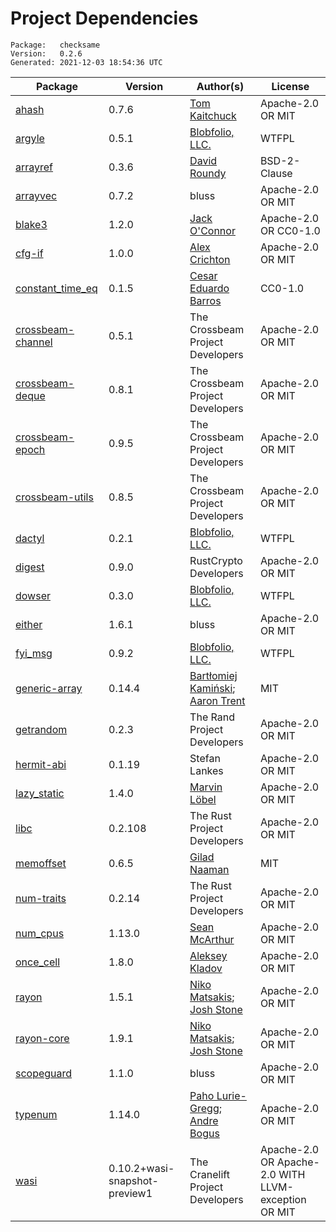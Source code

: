 # Project Dependencies
    Package:   checksame
    Version:   0.2.6
    Generated: 2021-12-03 18:54:36 UTC

| Package | Version | Author(s) | License |
| ---- | ---- | ---- | ---- |
| [ahash](https://github.com/tkaitchuck/ahash) | 0.7.6 | [Tom Kaitchuck](mailto:Tom.Kaitchuck@gmail.com) | Apache-2.0 OR MIT |
| [argyle](https://github.com/Blobfolio/argyle) | 0.5.1 | [Blobfolio, LLC.](mailto:hello@blobfolio.com) | WTFPL |
| [arrayref](https://github.com/droundy/arrayref) | 0.3.6 | [David Roundy](mailto:roundyd@physics.oregonstate.edu) | BSD-2-Clause |
| [arrayvec](https://github.com/bluss/arrayvec) | 0.7.2 | bluss | Apache-2.0 OR MIT |
| [blake3](https://github.com/BLAKE3-team/BLAKE3) | 1.2.0 | [Jack O'Connor](mailto:oconnor663@gmail.com) | Apache-2.0 OR CC0-1.0 |
| [cfg-if](https://github.com/alexcrichton/cfg-if) | 1.0.0 | [Alex Crichton](mailto:alex@alexcrichton.com) | Apache-2.0 OR MIT |
| [constant_time_eq](https://github.com/cesarb/constant_time_eq) | 0.1.5 | [Cesar Eduardo Barros](mailto:cesarb@cesarb.eti.br) | CC0-1.0 |
| [crossbeam-channel](https://github.com/crossbeam-rs/crossbeam) | 0.5.1 | The Crossbeam Project Developers | Apache-2.0 OR MIT |
| [crossbeam-deque](https://github.com/crossbeam-rs/crossbeam) | 0.8.1 | The Crossbeam Project Developers | Apache-2.0 OR MIT |
| [crossbeam-epoch](https://github.com/crossbeam-rs/crossbeam) | 0.9.5 | The Crossbeam Project Developers | Apache-2.0 OR MIT |
| [crossbeam-utils](https://github.com/crossbeam-rs/crossbeam) | 0.8.5 | The Crossbeam Project Developers | Apache-2.0 OR MIT |
| [dactyl](https://github.com/Blobfolio/dactyl) | 0.2.1 | [Blobfolio, LLC.](mailto:hello@blobfolio.com) | WTFPL |
| [digest](https://github.com/RustCrypto/traits) | 0.9.0 | RustCrypto Developers | Apache-2.0 OR MIT |
| [dowser](https://github.com/Blobfolio/dowser) | 0.3.0 | [Blobfolio, LLC.](mailto:hello@blobfolio.com) | WTFPL |
| [either](https://github.com/bluss/either) | 1.6.1 | bluss | Apache-2.0 OR MIT |
| [fyi_msg](https://github.com/Blobfolio/fyi) | 0.9.2 | [Blobfolio, LLC.](mailto:hello@blobfolio.com) | WTFPL |
| [generic-array](https://github.com/fizyk20/generic-array.git) | 0.14.4 | [Bartłomiej Kamiński](mailto:fizyk20@gmail.com); [Aaron Trent](mailto:novacrazy@gmail.com) | MIT |
| [getrandom](https://github.com/rust-random/getrandom) | 0.2.3 | The Rand Project Developers | Apache-2.0 OR MIT |
| [hermit-abi](https://github.com/hermitcore/libhermit-rs) | 0.1.19 | Stefan Lankes | Apache-2.0 OR MIT |
| [lazy_static](https://github.com/rust-lang-nursery/lazy-static.rs) | 1.4.0 | [Marvin Löbel](mailto:loebel.marvin@gmail.com) | Apache-2.0 OR MIT |
| [libc](https://github.com/rust-lang/libc) | 0.2.108 | The Rust Project Developers | Apache-2.0 OR MIT |
| [memoffset](https://github.com/Gilnaa/memoffset) | 0.6.5 | [Gilad Naaman](mailto:gilad.naaman@gmail.com) | MIT |
| [num-traits](https://github.com/rust-num/num-traits) | 0.2.14 | The Rust Project Developers | Apache-2.0 OR MIT |
| [num_cpus](https://github.com/seanmonstar/num_cpus) | 1.13.0 | [Sean McArthur](mailto:sean@seanmonstar.com) | Apache-2.0 OR MIT |
| [once_cell](https://github.com/matklad/once_cell) | 1.8.0 | [Aleksey Kladov](mailto:aleksey.kladov@gmail.com) | Apache-2.0 OR MIT |
| [rayon](https://github.com/rayon-rs/rayon) | 1.5.1 | [Niko Matsakis](mailto:niko@alum.mit.edu); [Josh Stone](mailto:cuviper@gmail.com) | Apache-2.0 OR MIT |
| [rayon-core](https://github.com/rayon-rs/rayon) | 1.9.1 | [Niko Matsakis](mailto:niko@alum.mit.edu); [Josh Stone](mailto:cuviper@gmail.com) | Apache-2.0 OR MIT |
| [scopeguard](https://github.com/bluss/scopeguard) | 1.1.0 | bluss | Apache-2.0 OR MIT |
| [typenum](https://github.com/paholg/typenum) | 1.14.0 | [Paho Lurie-Gregg](mailto:paho@paholg.com); [Andre Bogus](mailto:bogusandre@gmail.com) | Apache-2.0 OR MIT |
| [wasi](https://github.com/bytecodealliance/wasi) | 0.10.2+wasi-snapshot-preview1 | The Cranelift Project Developers | Apache-2.0 OR Apache-2.0 WITH LLVM-exception OR MIT |
